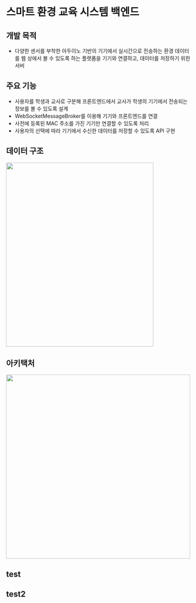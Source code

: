 # 스마트 환경 교육 시스템 백엔드
## 개발 목적
* 다양한 센서를 부착한 아두이노 기반의 기기에서 실시간으로 전송하는 환경 데이터를 웹 상에서 볼 수 있도록 하는 플랫폼을 기기와 연결하고, 데이터를 저장하기 위한 서버

## 주요 기능
* 사용자를 학생과 교사로 구분해 프론트엔드에서 교사가 학생의 기기에서 전송되는 정보를 볼 수 있도록 설계
* WebSocketMessageBroker를 이용해 기기와 프론트엔드를 연결
* 사전에 등록된 MAC 주소를 가진 기기만 연결할 수 있도록 처리
* 사용자의 선택에 따라 기기에서 수신한 데이터를 저장할 수 있도록 API 구현

## 데이터 구조
<img src="https://user-images.githubusercontent.com/38274661/223510748-5b44d3a7-cd73-494e-8638-8f0c369f4d28.jpg" width="400" height="500"/>

## 아키택처
<img src="https://user-images.githubusercontent.com/38274661/223520137-5e090463-7ad0-4018-abb5-d6202fc75fd8.jpg" width="500" height="500"/>

## test
## test2

